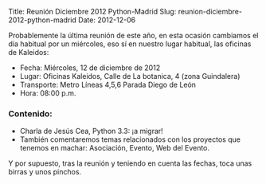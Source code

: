 Title: Reunión Diciembre 2012 Python-Madrid
Slug: reunion-diciembre-2012-python-madrid
Date: 2012-12-06

Probablemente la última reunión de este año, en esta ocasión cambiamos el día habitual por un miércoles, eso sí en nuestro lugar habitual, las oficinas de Kaleidos:

 * Fecha: Miércoles, 12 de diciembre de 2012
 * Lugar: Oficinas Kaleidos, Calle de La botanica, 4 (zona Guindalera) 
 * Transporte: Metro Líneas 4,5,6 Parada Diego de León
 * Hora: 08:00 p.m.
    
### Contenido: ###

* Charla de Jesús Cea, Python 3.3: ¡a migrar!
* También comentaremos temas relacionados con los proyectos que tenemos en machar: Asociación, Evento, Web del Evento.

Y por supuesto, tras la reunión y teniendo en cuenta las fechas, toca unas birras y unos pinchos.
